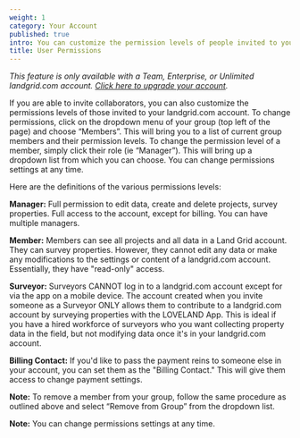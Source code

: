 ```yaml
---
weight: 1
category: Your Account
published: true
intro: You can customize the permission levels of people invited to your account
title: User Permissions
---
```

_This feature is only available with a Team, Enterprise, or Unlimited landgrid.com account. [Click here to upgrade your account](https://sitecontrol.us/plans#p=level1)._

If you are able to invite collaborators, you can also customize the permissions levels of those invited to your landgrid.com account. To change permissions, click on the dropdown menu of your group (top left of the page) and choose “Members”. This will bring you to a list of current group members and their permission levels. To change the permission level of a member, simply click their role (ie “Manager”). This will bring up a dropdown list from which you can choose. You can change permissions settings at any time.

Here are the definitions of the various permissions levels:

**Manager:**
Full permission to edit data, create and delete projects, survey properties. Full access to the account, except for billing. You can have multiple managers.

**Member:**
Members can see all projects and all data in a Land Grid account. They can survey properties. However, they cannot edit any data or make any modifications to the settings or content of a landgrid.com account. Essentially, they have "read-only" access.

**Surveyor:**
Surveyors CANNOT log in to a landgrid.com account except for via the app on a mobile device. The account created when you invite someone as a Surveyor ONLY allows them to contribute to a landgrid.com account by surveying properties with the LOVELAND App. This is ideal if you have a hired workforce of surveyors who you want collecting property data in the field, but not modifying data once it's in your landgrid.com account.

**Billing Contact:**
If you'd like to pass the payment reins to someone else in your account, you can set them as the "Billing Contact." This will give them access to change payment settings.

**Note:** To remove a member from your group, follow the same procedure as outlined above and select “Remove from Group” from the dropdown list.

**Note:** You can change permissions settings at any time.

